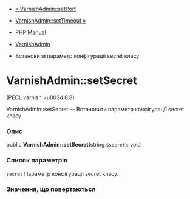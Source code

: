 - [« VarnishAdmin::setPort](varnishadmin.setport.md)
- [VarnishAdmin::setTimeout »](varnishadmin.settimeout.md)

- [PHP Manual](index.md)
- [VarnishAdmin](class.varnishadmin.md)
- Встановити параметр конфігурації secret класу

# VarnishAdmin::setSecret

(PECL varnish \>u003d 0.8)

VarnishAdmin::setSecret — Встановити параметр конфігурації secret класу

### Опис

public **VarnishAdmin::setSecret**(string `$secret`): void

### Список параметрів

`secret`
Параметр конфігурації secret класу.

### Значення, що повертаються
